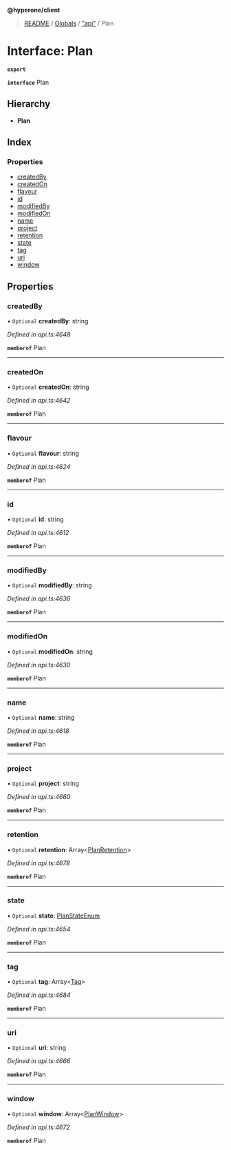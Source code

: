 **@hyperone/client**

> [README](../README.md) / [Globals](../globals.md) / ["api"](../modules/_api_.md) / Plan

# Interface: Plan

**`export`** 

**`interface`** Plan

## Hierarchy

* **Plan**

## Index

### Properties

* [createdBy](_api_.plan.md#createdby)
* [createdOn](_api_.plan.md#createdon)
* [flavour](_api_.plan.md#flavour)
* [id](_api_.plan.md#id)
* [modifiedBy](_api_.plan.md#modifiedby)
* [modifiedOn](_api_.plan.md#modifiedon)
* [name](_api_.plan.md#name)
* [project](_api_.plan.md#project)
* [retention](_api_.plan.md#retention)
* [state](_api_.plan.md#state)
* [tag](_api_.plan.md#tag)
* [uri](_api_.plan.md#uri)
* [window](_api_.plan.md#window)

## Properties

### createdBy

• `Optional` **createdBy**: string

*Defined in api.ts:4648*

**`memberof`** Plan

___

### createdOn

• `Optional` **createdOn**: string

*Defined in api.ts:4642*

**`memberof`** Plan

___

### flavour

• `Optional` **flavour**: string

*Defined in api.ts:4624*

**`memberof`** Plan

___

### id

• `Optional` **id**: string

*Defined in api.ts:4612*

**`memberof`** Plan

___

### modifiedBy

• `Optional` **modifiedBy**: string

*Defined in api.ts:4636*

**`memberof`** Plan

___

### modifiedOn

• `Optional` **modifiedOn**: string

*Defined in api.ts:4630*

**`memberof`** Plan

___

### name

• `Optional` **name**: string

*Defined in api.ts:4618*

**`memberof`** Plan

___

### project

• `Optional` **project**: string

*Defined in api.ts:4660*

**`memberof`** Plan

___

### retention

• `Optional` **retention**: Array\<[PlanRetention](_api_.planretention.md)>

*Defined in api.ts:4678*

**`memberof`** Plan

___

### state

• `Optional` **state**: [PlanStateEnum](../enums/_api_.planstateenum.md)

*Defined in api.ts:4654*

**`memberof`** Plan

___

### tag

• `Optional` **tag**: Array\<[Tag](_api_.tag.md)>

*Defined in api.ts:4684*

**`memberof`** Plan

___

### uri

• `Optional` **uri**: string

*Defined in api.ts:4666*

**`memberof`** Plan

___

### window

• `Optional` **window**: Array\<[PlanWindow](_api_.planwindow.md)>

*Defined in api.ts:4672*

**`memberof`** Plan
